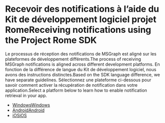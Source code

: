 # <a name="receiving-notifications-using-the-project-rome-sdk"></a><span data-ttu-id="8e41c-101">Recevoir des notifications à l’aide du Kit de développement logiciel projet Rome</span><span class="sxs-lookup"><span data-stu-id="8e41c-101">Receiving notifications using the Project Rome SDK</span></span>

<span data-ttu-id="8e41c-102">Le processus de réception des notifications de MSGraph est aligné sur les plateformes de développement différents.</span><span class="sxs-lookup"><span data-stu-id="8e41c-102">The process of receiving MSGraph notifications is aligned across different development platforms.</span></span> <span data-ttu-id="8e41c-103">En fonction de la différence de langue du Kit de développement logiciel, nous avons des instructions distinctes.</span><span class="sxs-lookup"><span data-stu-id="8e41c-103">Based on the SDK language difference, we have separate guidelines.</span></span> <span data-ttu-id="8e41c-104">Sélectionnez une plateforme ci-dessous pour savoir comment activer la récupération de notification dans votre application.</span><span class="sxs-lookup"><span data-stu-id="8e41c-104">Select a platform below to learn how to enable notification retrieval in your app.</span></span>

* [<span data-ttu-id="8e41c-105">Windows</span><span class="sxs-lookup"><span data-stu-id="8e41c-105">Windows</span></span>](how-to-guide-for-windows.md)
* [<span data-ttu-id="8e41c-106">Android</span><span class="sxs-lookup"><span data-stu-id="8e41c-106">Android</span></span>](how-to-guide-for-android.md)
* [<span data-ttu-id="8e41c-107">iOS</span><span class="sxs-lookup"><span data-stu-id="8e41c-107">iOS</span></span>](how-to-guide-for-ios.md)